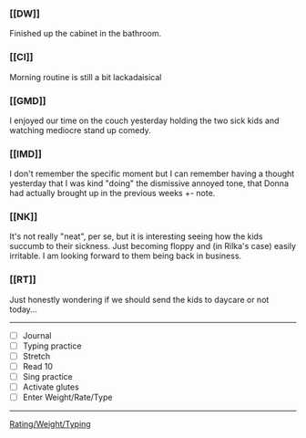 ### [[DW]]
Finished up the cabinet in the bathroom.

### [[CI]]
Morning routine is still a bit lackadaisical 

### [[GMD]]
I enjoyed our time on the couch yesterday holding the two sick kids and watching mediocre stand up comedy.

### [[IMD]]
I don't remember the specific moment but I can remember having a thought yesterday that I was kind "doing" the dismissive annoyed tone, that Donna had actually brought up in the previous weeks +- note.

### [[NK]]
It's not really "neat", per se, but it is interesting seeing how the kids succumb to their sickness. Just becoming floppy and (in Rilka's case) easily irritable. I am looking forward to them being back in business.

### [[RT]]
Just honestly wondering if we should send the kids to daycare or not today...

---
- [ ] Journal
- [ ] Typing practice
- [ ] Stretch
- [ ] Read 10
- [ ] Sing practice
- [ ] Activate glutes
- [ ] Enter Weight/Rate/Type
---

[Rating/Weight/Typing](https://docs.google.com/spreadsheets/d/1p6cinTqipnxyiSCgPBAWp2cAHA5q6P0NL58bNCxedCY/edit#gid=0)
